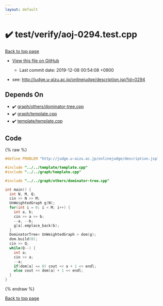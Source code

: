 ```yaml
---
layout: default
---
```


<!-- mathjax config similar to math.stackexchange -->
<script type="text/javascript" async
  src="https://cdnjs.cloudflare.com/ajax/libs/mathjax/2.7.5/MathJax.js?config=TeX-MML-AM_CHTML">
</script>
<script type="text/x-mathjax-config">
  MathJax.Hub.Config({
    TeX: { equationNumbers: { autoNumber: "AMS" }},
    tex2jax: {
      inlineMath: [ ['$','$'] ],
      processEscapes: true
    },
    "HTML-CSS": { matchFontHeight: false },
    displayAlign: "left",
    displayIndent: "2em"
  });
</script>

<script type="text/javascript" src="https://cdnjs.cloudflare.com/ajax/libs/jquery/3.4.1/jquery.min.js"></script>
<script src="https://cdn.jsdelivr.net/npm/jquery-balloon-js@1.1.2/jquery.balloon.min.js" integrity="sha256-ZEYs9VrgAeNuPvs15E39OsyOJaIkXEEt10fzxJ20+2I=" crossorigin="anonymous"></script>
<script type="text/javascript" src="../../../assets/js/copy-button.js"></script>
<link rel="stylesheet" href="../../../assets/css/copy-button.css" />


# :heavy_check_mark: test/verify/aoj-0294.test.cpp
<a href="../../../index.html">Back to top page</a>

* <a href="{{ site.github.repository_url }}/blob/master/test/verify/aoj-0294.test.cpp">View this file on GitHub</a>
    - Last commit date: 2019-12-08 00:54:08 +0900


* see: <a href="http://judge.u-aizu.ac.jp/onlinejudge/description.jsp?id=0294">http://judge.u-aizu.ac.jp/onlinejudge/description.jsp?id=0294</a>


## Depends On
* :heavy_check_mark: <a href="../../../library/graph/others/dominator-tree.cpp.html">graph/others/dominator-tree.cpp</a>
* :heavy_check_mark: <a href="../../../library/graph/template.cpp.html">graph/template.cpp</a>
* :heavy_check_mark: <a href="../../../library/template/template.cpp.html">template/template.cpp</a>


## Code
{% raw %}
```cpp
#define PROBLEM "http://judge.u-aizu.ac.jp/onlinejudge/description.jsp?id=0294"

#include "../../template/template.cpp"
#include "../../graph/template.cpp"

#include "../../graph/others/dominator-tree.cpp"

int main() {
  int N, M, Q;
  cin >> N >> M;
  UnWeightedGraph g(N);
  for(int i = 0; i < M; i++) {
    int a, b;
    cin >> a >> b;
    --a, --b;
    g[a].emplace_back(b);
  }
  DominatorTree< UnWeightedGraph > dom(g);
  dom.build(0);
  cin >> Q;
  while(Q--) {
    int a;
    cin >> a;
    --a;
    if(dom[a] == 0) cout << a + 1 << endl;
    else cout << dom[a] + 1 << endl;
  }
}

```
{% endraw %}

<a href="../../../index.html">Back to top page</a>


